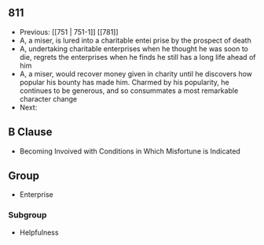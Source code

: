 ## 811
- Previous: [[751 | 751-1]] [[781]] 
- A, a miser, is lured into a charitable entei prise by the prospect of death
- A, undertaking charitable enterprises when he thought he was soon to die, regrets the enterprises when he finds he still has a long life ahead of him
- A, a miser, would recover money given in charity until he discovers how popular his bounty has made him. Charmed by his popularity, he continues to be generous, and so consummates a most remarkable character change
- Next: 

## B Clause
- Becoming Invoived with Conditions in Which Misfortune is Indicated

## Group
- Enterprise

### Subgroup
- Helpfulness

